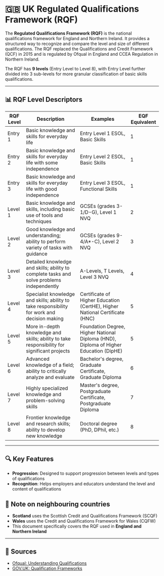 # 🇬🇧 UK Regulated Qualifications Framework (RQF)

The **Regulated Qualifications Framework (RQF)** is the national qualifications framework for England and Northern Ireland. It provides a structured way to recognize and compare the level and size of different qualifications. The RQF replaced the Qualifications and Credit Framework (QCF) in 2015 and is regulated by Ofqual in England and CCEA Regulation in Northern Ireland.

The RQF has **9 levels** (Entry Level to Level 8), with Entry Level further divided into 3 sub-levels for more granular classification of basic skills qualifications.

---

## 📊 RQF Level Descriptors

| **RQF Level** | **Description** | **Examples** | **EQF Equivalent** |
|---------------|------------------|--------------|-------------------|
| Entry 1 | Basic knowledge and skills for everyday life | Entry Level 1 ESOL, Basic Skills | 1 |
| Entry 2 | Basic knowledge and skills for everyday life with some independence | Entry Level 2 ESOL, Basic Skills | 1 |
| Entry 3 | Basic knowledge and skills for everyday life with good independence | Entry Level 3 ESOL, Functional Skills | 1 |
| Level 1 | Basic knowledge and skills, including basic use of tools and techniques | GCSEs (grades 3-1/D-G), Level 1 NVQ | 2 |
| Level 2 | Good knowledge and understanding; ability to perform variety of tasks with guidance | GCSEs (grades 9-4/A*-C), Level 2 NVQ | 3 |
| Level 3 | Detailed knowledge and skills; ability to complete tasks and solve problems independently | A-Levels, T Levels, Level 3 NVQ | 4 |
| Level 4 | Specialist knowledge and skills; ability to take responsibility for work and decision making | Certificate of Higher Education (CertHE), Higher National Certificate (HNC) | 5 |
| Level 5 | More in-depth knowledge and skills; ability to take responsibility for significant projects | Foundation Degree, Higher National Diploma (HND), Diploma of Higher Education (DipHE) | 5 |
| Level 6 | Advanced knowledge of a field; ability to critically analyze and evaluate | Bachelor's degree, Graduate Certificate, Graduate Diploma | 6 |
| Level 7 | Highly specialized knowledge and problem-solving skills | Master's degree, Postgraduate Certificate, Postgraduate Diploma | 7 |
| Level 8 | Frontier knowledge and research skills; ability to develop new knowledge | Doctoral degree (PhD, DPhil, etc.) | 8 |

---

## 🔍 Key Features

- **Progression**: Designed to support progression between levels and types of qualifications
- **Recognition**: Helps employers and educators understand the level and content of qualifications

## 📝 Note on neighbouring countries

- **Scotland** uses the Scottish Credit and Qualifications Framework (SCQF)
- **Wales** uses the Credit and Qualifications Framework for Wales (CQFW)
- This document specifically covers the RQF used in **England and Northern Ireland**

---

## 📎 Sources

- [Ofqual: Understanding Qualifications](https://www.gov.uk/what-different-qualification-levels-mean)
- [GOV.UK: Qualification Frameworks](https://www.gov.uk/what-different-qualification-levels-mean/list-of-qualification-levels)